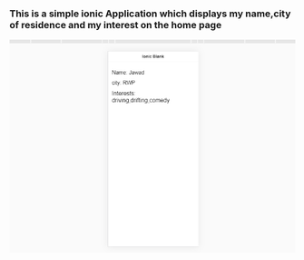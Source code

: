 ### This is a simple ionic Application which displays my name,city of residence and my interest on the home page

<img src="Capture.PNG" Width="752">